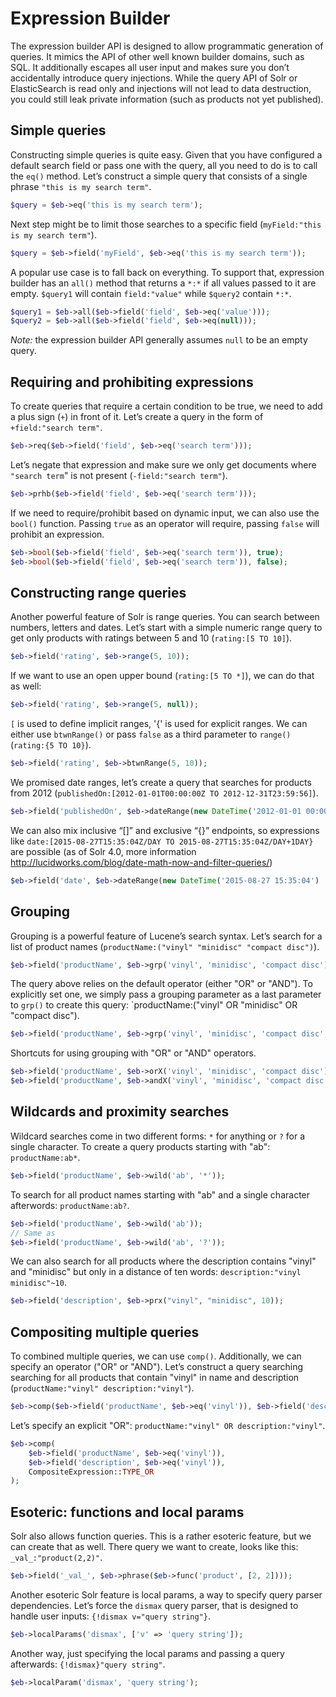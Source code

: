 # Expression Builder

The expression builder API is designed to allow programmatic generation of queries. It mimics the API of other well
known builder domains, such as SQL. It additionally escapes all user input and makes sure you don’t accidentally
introduce query injections. While the query API of Solr or ElasticSearch is read only and injections will not lead to
data destruction, you could still leak private information (such as products not yet published).

## Simple queries

Constructing simple queries is quite easy. Given that you have configured a default search field or pass one with the
query, all you need to do is to call the `eq()` method. Let’s construct a simple query that consists of a single phrase
`"this is my search term"`.

```php
$query = $eb->eq('this is my search term');
```

Next step might be to limit those searches to a specific field (`myField:"this is my search term"`).

```php
$query = $eb->field('myField', $eb->eq('this is my search term'));
```

A popular use case is to fall back on everything. To support that, expression builder has an `all()` method that returns
a `*:*` if all values passed to it are empty. `$query1` will contain `field:"value"` while `$query2` contain `*:*`.

```php
$query1 = $eb->all($eb->field('field', $eb->eq('value')));
$query2 = $eb->all($eb->field('field', $eb->eq(null)));
```

*Note:* the expression builder API generally assumes `null` to be an empty query.


## Requiring and prohibiting expressions

To create queries that require a certain condition to be true, we need to add a plus sign (`+`) in front of it. Let’s
create a query in the form of `+field:"search term"`.

```php
$eb->req($eb->field('field', $eb->eq('search term')));
```

Let’s negate that expression and make sure we only get documents where `"search term`" is not present (`-field:"search
term"`).

```php
$eb->prhb($eb->field('field', $eb->eq('search term')));
```

If we need to require/prohibit based on dynamic input, we can also use the `bool()` function. Passing `true` as an
operator will require, passing `false` will prohibit an expression.

```php
$eb->bool($eb->field('field', $eb->eq('search term')), true);
$eb->bool($eb->field('field', $eb->eq('search term')), false);
```

## Constructing range queries

Another powerful feature of Solr is range queries. You can search between numbers, letters and dates. Let’s start with a
simple numeric range query to get only products with ratings between 5 and 10 (`rating:[5 TO 10]`).

```php
$eb->field('rating', $eb->range(5, 10));
```

If we want to use an open upper bound (`rating:[5 TO *]`), we can do that as well:

```php
$eb->field('rating', $eb->range(5, null));
```

`[` is used to define implicit ranges, '{' is used for explicit ranges. We can either use `btwnRange()` or pass `false`
as a third parameter to `range()` (`rating:{5 TO 10}`).

```php
$eb->field('rating', $eb->btwnRange(5, 10));
```

We promised date ranges, let’s create a query that searches for products from 2012 (`publishedOn:[2012-01-01T00:00:00Z
TO 2012-12-31T23:59:56]`).

```php
$eb->field('publishedOn', $eb->dateRange(new DateTime('2012-01-01 00:00:00'), new DateTime('2012-12-31 23:59:59')));
```

We can also mix inclusive “[]” and exclusive “{}” endpoints, so expressions like `date:[2015-08-27T15:35:04Z/DAY TO 2015-08-27T15:35:04Z/DAY+1DAY}` are possible (as of Solr 4.0, more information http://lucidworks.com/blog/date-math-now-and-filter-queries/)

```php
$eb->field('date', $eb->dateRange(new DateTime('2015-08-27 15:35:04') . '/DAY', new DateTime('2015-08-27 15:35:04') . '/DAY+1DAY'), true, false);
```

## Grouping

Grouping is a powerful feature of Lucene’s search syntax. Let’s search for a list of product names
(`productName:("vinyl" "minidisc" "compact disc")`).

```php
$eb->field('productName', $eb->grp('vinyl', 'minidisc', 'compact disc'));
```

The query above relies on the default operator (either "OR" or "AND"). To explicitly set one, we simply pass a grouping
parameter as a last parameter to `grp()` to create this query: `productName:("vinyl" OR "minidisc" OR "compact disc").

```php
$eb->field('productName', $eb->grp('vinyl', 'minidisc', 'compact disc', GroupExpression::TYPE_OR));
```


Shortcuts for using grouping with "OR" or "AND" operators.
 
```php
$eb->field('productName', $eb->orX('vinyl', 'minidisc', 'compact disc'));
$eb->field('productName', $eb->andX('vinyl', 'minidisc', 'compact disc'));
```


## Wildcards and proximity searches

Wildcard searches come in two different forms: `*` for anything or `?` for a single character. To create a query
products starting with "ab": `productName:ab*`.

```php
$eb->field('productName', $eb->wild('ab', '*'));
```

To search for all product names starting with "ab" and a single character afterwords: `productName:ab?`.

```php
$eb->field('productName', $eb->wild('ab'));
// Same as
$eb->field('productName', $eb->wild('ab', '?'));
```

We can also search for all products where the description contains "vinyl" and "minidisc" but only in a distance of ten
words: `description:"vinyl minidisc"~10`.

```php
$eb->field('description', $eb->prx("vinyl", "minidisc", 10));
```

## Compositing multiple queries

To combined multiple queries, we can use `comp()`. Additionally, we can specify an operator ("OR" or "AND"). Let’s
construct a query searching searching for all products that contain "vinyl" in name and description
(`productName:"vinyl" description:"vinyl"`).

```php
$eb->comp($eb->field('productName', $eb->eq('vinyl')), $eb->field('description', $eb->eq('vinyl')));
```

Let’s specify an explicit "OR": `productName:"vinyl" OR description:"vinyl"`.

```php
$eb->comp(
    $eb->field('productName', $eb->eq('vinyl')),
    $eb->field('description', $eb->eq('vinyl')),
    CompositeExpression::TYPE_OR
);
```

## Esoteric: functions and local params

Solr also allows function queries. This is a rather esoteric feature, but we can create that as well. There query we
want to create, looks like this: `_val_:"product(2,2)"`.

```php
$eb->field('_val_', $eb->phrase($eb->func('product', [2, 2])));
```

Another esoteric Solr feature is local params, a way to specify query parser dependencies. Let’s force the `dismax`
query parser, that is designed to handle user inputs: `{!dismax v="query string"}`.

```php
$eb->localParams('dismax', ['v' => 'query string']);
```

Another way, just specifying the local params and passing a query afterwards: `{!dismax}"query string"`.

```php
$eb->localParam('dismax', 'query string');
```
